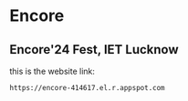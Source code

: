 # Encore
## Encore'24 Fest, IET Lucknow

this is the website link:
```
https://encore-414617.el.r.appspot.com
```